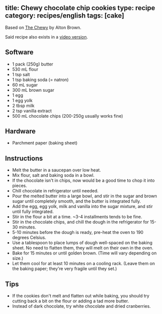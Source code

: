 title: Chewy chocolate chip cookies
type: recipe
category: recipes/english
tags: [cake]
---
Based on [The Chewy](http://www.foodnetwork.com/recipes/alton-brown/the-chewy-recipe/index.html) by Alton Brown.

Said recipe also exists in a [video version](http://www.youtube.com/watch?v=5MYuXRaW0B0&t=945).

Software
--------

* 1 pack (250g) butter
* 530 mL flour
* 1 tsp salt
* 1 tsp baking soda (= natron)
* 60 mL sugar
* 300 mL brown sugar
* 1 egg
* 1 egg yolk
* 2 tbsp milk
* 2 tsp vanilla extract
* 500 mL chocolate chips (200-250g usually works fine)

Hardware
--------
* Parchment paper (baking sheet)

Instructions
------------
* Melt the butter in a saucepan over low heat.
* Mix flour, salt and baking soda in a bowl.
* If the chocolate isn't in chips, now would be a good time to chop it into
  pieces.
* Chill chocolate in refrigerator until needed.
* Pour the melted butter into a large bowl, and stir in the sugar and brown
  sugar until completely smooth, and the butter is integrated fully.
* Add the egg, egg yolk, milk and vanilla into the sugar mixture, and stir until
  fully integrated.
* Stir in the flour a bit at a time. ~3-4 installments tends to be fine.
* Stir in the chocolate chips, and chill the dough in the refrigerator for 15-30
  minutes.
* 5-10 minutes before the dough is ready, pre-heat the oven to 190 degrees
  Celsius.
* Use a tablespoon to place lumps of dough well-spaced on the baking sheet.
  No need to flatten them, they will melt on their own in the oven.
* Bake for 15 minutes or until golden brown. (Time will vary depending on size.)
* Let them cool for at least 10 minutes on a cooling rack. (Leave them on the
  baking paper; they're very fragile until they set.)

Tips
----
* If the cookies don't melt and flatten out while baking, you should try cutting
  back a bit on the flour or adding a tad more butter.
* Instead of dark chocolate, try white chocolate and dried cranberries.

